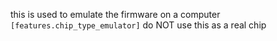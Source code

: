 this is used to emulate the firmware on a computer
`[features.chip_type_emulator]`
do NOT use this as a real chip